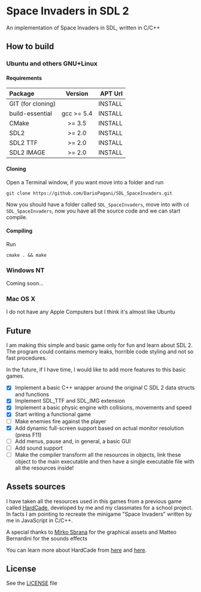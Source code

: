# Space Invaders in SDL 2
An implementation of Space Invaders in SDL, written in C/C++

## How to build

### Ubuntu and others GNU+Linux
#### Requirements
| Package           | Version    | APT Url                                                                  |
|:------------------|:----------:|-------------------------------------------------------------------------:|
| GIT (for cloning) |            | <a onclick="window.open('apt://git', '_self');">INSTALL</a>              |
| build-essential   | gcc >= 5.4 | <a onclick="window.open('apt://build-essential', '_self');">INSTALL</a>  |
| CMake             | >= 3.5     | <a onclick="window.open('apt://cmake', '_self');">INSTALL</a>            |
| SDL2              | >= 2.0     | <a onclick="window.open('apt://libsdl2-dev', '_self');">INSTALL</a>      |
| SDL2 TTF          | >= 2.0     | <a onclick="window.open('apt://libsdl2-ttf-dev', '_self');">INSTALL</a>  |
| SDL2 IMAGE        | >= 2.0     | <a onclick="window.open('apt://libsdl2-image-dev', '_self');">INSTALL</a>|

#### Cloning
Open a Terminal window, if you want move into a folder and run
```
git clone https://github.com/DarioPagani/SDL_SpaceInvaders.git
```
Now you should have a folder called `SDL_SpaceInvaders`, move into with `cd SDL_SpaceInvaders`, now you have all the source code and we can start compile.

#### Compiling 
Run
```
cmake . && make
```

### Windows NT
Coming soon...
### Mac OS X
I do not have any Apple Computers but I think it's almost like Ubuntu

## Future
I am making this simple and basic game only for fun and learn about SDL 2. The program could contains memory leaks, horrible code styling and not so fast procedures.

In the future, if I have time, I would like to add more features to this basic games.

- [x] Implement a basic C++ wrapper around the original C SDL 2 data structs and functions
- [x] Implement SDL_TTF and SDL_IMG extension
- [x] Implement a basic physic engine with collisions, movements and speed
- [x] Start writing a functional game
- [ ] Make enemies fire against the player
- [x] Add dynamic full-screen support based on actual monitor resolution (press F11)
- [ ] Add menus, pause and, in general, a basic GUI
- [ ] Add sound support
- [ ] Make the compiler transform all the resources in objects, link these object to the main executable and then have a single executable file with all the resources inside!

## Assets sources
I have taken all the resources used in this games from a previous game called [HardCade](https://play.google.com/store/apps/details?id=com.capslock.hardcade), developed by me and my classmates for a school project. In facts I am pointing to recreate the minigame "Space Invaders" written by me in JavaScript in C/C++.

A special thanks to [Mirko Sbrana]() for the graphical assets and Matteo Bernardini for the sounds effects

You can learn more about HardCade from [here](http://cheli.site/#/post/hardcade) and [here](http://capslockja.com/).

## License
See the [LICENSE](LICENSE) file
